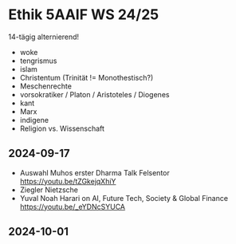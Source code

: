 # Ethik 5AAIF WS 24/25

14-tägig alternierend!

- woke
- tengrismus
- islam
- Christentum (Trinität != Monothestisch?)
- Meschenrechte
- vorsokratiker / Platon / Aristoteles / Diogenes
- kant
- Marx
- indigene
- Religion vs. Wissenschaft


## 2024-09-17

- Auswahl Muhos erster Dharma Talk Felsentor <https://youtu.be/tZGkejqXhiY>
- Ziegler Nietzsche
- Yuval Noah Harari on AI, Future Tech, Society & Global Finance <https://youtu.be/_eYDNcSYUCA>

## 2024-10-01

